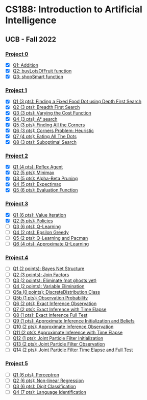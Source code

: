 # CS188: Introduction to Artificial Intelligence

## UCB - Fall 2022

### [Project 0](https://inst.eecs.berkeley.edu/~cs188/fa22/projects/proj0/)

- [x] [Q1: Addition](https://inst.eecs.berkeley.edu/~cs188/fa22/projects/proj0/#q1-addition)
- [x] [Q2: buyLotsOfFruit function](https://inst.eecs.berkeley.edu/~cs188/fa22/projects/proj0/#q2-buylotsoffruit-function)
- [x] [Q3: shopSmart function](https://inst.eecs.berkeley.edu/~cs188/fa22/projects/proj0/#q3-shopsmart-function)

### [Project 1](https://en.wikipedia.org/wiki/Main_Page)

- [x] [Q1 (3 pts): Finding a Fixed Food Dot using Depth First Search](https://inst.eecs.berkeley.edu/~cs188/fa22/projects/proj1/#q1-3-pts-finding-a-fixed-food-dot-using-depth-first-search)
- [x] [Q2 (3 pts): Breadth First Search](https://inst.eecs.berkeley.edu/~cs188/fa22/projects/proj1/#q2-3-pts-breadth-first-search)
- [x] [Q3 (3 pts): Varying the Cost Function](https://inst.eecs.berkeley.edu/~cs188/fa22/projects/proj1/#q3-3-pts-varying-the-cost-function)
- [x] [Q4 (3 pts): A\* search](https://inst.eecs.berkeley.edu/~cs188/fa22/projects/proj1/#q4-3-pts-a-search)
- [x] [Q5 (3 pts): Finding All the Corners](https://inst.eecs.berkeley.edu/~cs188/fa22/projects/proj1/#q5-3-pts-finding-all-the-corners)
- [x] [Q6 (3 pts): Corners Problem: Heuristic](https://inst.eecs.berkeley.edu/~cs188/fa22/projects/proj1/#q6-3-pts-corners-problem-heuristic)
- [x] [Q7 (4 pts): Eating All The Dots](https://inst.eecs.berkeley.edu/~cs188/fa22/projects/proj1/#q7-4-pts-eating-all-the-dots)
- [x] [Q8 (3 pts): Suboptimal Search](https://inst.eecs.berkeley.edu/~cs188/fa22/projects/proj1/#q8-3-pts-suboptimal-search)

### [Project 2](https://inst.eecs.berkeley.edu/~cs188/fa22/projects/proj2/)

- [x] [Q1 (4 pts): Reflex Agent](https://inst.eecs.berkeley.edu/~cs188/fa22/projects/proj2/#q1-4-pts-reflex-agent)
- [x] [Q2 (5 pts): Minimax](https://inst.eecs.berkeley.edu/~cs188/fa22/projects/proj2/#q2-5-pts-minimax)
- [x] [Q3 (5 pts): Alpha-Beta Pruning](https://inst.eecs.berkeley.edu/~cs188/fa22/projects/proj2/#q3-5-pts-alpha-beta-pruning)
- [x] [Q4 (5 pts): Expectimax](https://inst.eecs.berkeley.edu/~cs188/fa22/projects/proj2/#q4-5-pts-expectimax)
- [x] [Q5 (6 pts): Evaluation Function](https://inst.eecs.berkeley.edu/~cs188/fa22/projects/proj2/#q5-6-pts-evaluation-function)

### [Project 3](https://inst.eecs.berkeley.edu/~cs188/fa22/projects/proj3/)

- [x] [Q1 (6 pts): Value Iteration](https://inst.eecs.berkeley.edu/~cs188/fa22/projects/proj3/#question-1-6-points-value-iteration)
- [x] [Q2 (5 pts): Policies](https://inst.eecs.berkeley.edu/~cs188/fa22/projects/proj3/#question-2-5-points-policies)
- [ ] [Q3 (6 pts): Q-Learning](https://inst.eecs.berkeley.edu/~cs188/fa22/projects/proj3/#question-3-6-points-q-learning)
- [ ] [Q4 (2 pts): Epsilon Greedy](https://inst.eecs.berkeley.edu/~cs188/fa22/projects/proj3/#question-4-2-points-epsilon-greedy)
- [ ] [Q5 (2 pts): Q-Learning and Pacman](https://inst.eecs.berkeley.edu/~cs188/fa22/projects/proj3/#question-5-2-point-q-learning-and-pacman)
- [ ] [Q6 (4 pts): Approximate Q-Learning](https://inst.eecs.berkeley.edu/~cs188/fa22/projects/proj3/#question-6-4-points-approximate-q-learning)

### [Project 4](https://inst.eecs.berkeley.edu/~cs188/fa22/projects/proj4/)

- [ ] [Q1 (2 points): Bayes Net Structure](https://inst.eecs.berkeley.edu/~cs188/fa22/projects/proj4/#question-1-2-points-bayes-net-structure)
- [ ] [Q2 (3 points): Join Factors](https://inst.eecs.berkeley.edu/~cs188/fa22/projects/proj4/#question-2-3-points-join-factors)
- [ ] [Q3 (2 points): Eliminate (not ghosts yet)](https://inst.eecs.berkeley.edu/~cs188/fa22/projects/proj4/#question-3-2-points-eliminate-not-ghosts-yet)
- [ ] [Q4 (2 points): Variable Elimination](https://inst.eecs.berkeley.edu/~cs188/fa22/projects/proj4/#question-4-2-points-variable-elimination)
- [ ] [Q5a (0 points): DiscreteDistribution Class](https://inst.eecs.berkeley.edu/~cs188/fa22/projects/proj4/#question-5a-0-points-discretedistribution-class)
- [ ] [Q5b (1 pts): Observation Probability](https://inst.eecs.berkeley.edu/~cs188/fa22/projects/proj4/#question-5b-1-point-observation-probability)
- [ ] [Q6 (2 pts): Exact Inference Observation](https://inst.eecs.berkeley.edu/~cs188/fa22/projects/proj4/#question-6-2-points-exact-inference-observation)
- [ ] [Q7 (2 pts): Exact Inference with Time Elapse](https://inst.eecs.berkeley.edu/~cs188/fa22/projects/proj4/#question-7-2-points-exact-inference-with-time-elapse)
- [ ] [Q8 (1 pts): Exact Inference Full Test](https://inst.eecs.berkeley.edu/~cs188/fa22/projects/proj4/#question-8-1-point-exact-inference-full-test)
- [ ] [Q9 (1 pts): Approximate Inference Initialization and Beliefs](https://inst.eecs.berkeley.edu/~cs188/fa22/projects/proj4/#question-9-1-point-approximate-inference-initialization-and-beliefs)
- [ ] [Q10 (2 pts): Approximate Inference Observation](https://inst.eecs.berkeley.edu/~cs188/fa22/projects/proj4/#question-10-2-points-approximate-inference-observation)
- [ ] [Q11 (2 pts): Approximate Inference with Time Elapse](https://inst.eecs.berkeley.edu/~cs188/fa22/projects/proj4/#question-11-2-points-approximate-inference-with-time-elapse)
- [ ] [Q12 (1 pts): Joint Particle Filter Initialization](https://inst.eecs.berkeley.edu/~cs188/fa22/projects/proj4/#question-12-1-point-joint-particle-filter-initialization)
- [ ] [Q13 (2 pts): Joint Particle Filter Observation](https://inst.eecs.berkeley.edu/~cs188/fa22/projects/proj4/#question-13-2-points-joint-particle-filter-observation)
- [ ] [Q14 (2 pts): Joint Particle Filter Time Elapse and Full Test](https://inst.eecs.berkeley.edu/~cs188/fa22/projects/proj4/#question-14-2-points-joint-particle-filter-time-elapse-and-full-test)

### [Project 5](https://inst.eecs.berkeley.edu/~cs188/fa22/projects/proj5/)

- [ ] [Q1 (6 pts): Perceptron](https://inst.eecs.berkeley.edu/~cs188/fa22/projects/proj5/#question-1-6-points-perceptron)
- [ ] [Q2 (6 pts): Non-linear Regression](https://inst.eecs.berkeley.edu/~cs188/fa22/projects/proj5/#question-2-6-points-non-linear-regression)
- [ ] [Q3 (6 pts): Digit Classification](https://inst.eecs.berkeley.edu/~cs188/fa22/projects/proj5/#question-3-6-points-digit-classification)
- [ ] [Q4 (7 pts): Language Identification](https://inst.eecs.berkeley.edu/~cs188/fa22/projects/proj5/#question-4-7-points-language-identification)
